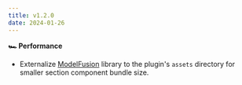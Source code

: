 ```yaml
---
title: v1.2.0
date: 2024-01-26
---
```


**🏎 Performance**

- Externalize [ModelFusion](https://modelfusion.dev) library to the plugin's `assets` directory for smaller section component bundle size.
